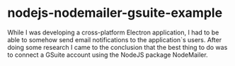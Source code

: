 # nodejs-nodemailer-gsuite-example
While I was developing a cross-platform Electron application, I had to be able to somehow send email notifications to the application`s users. After doing some research I came to the conclusion that the best thing to do was to connect a GSuite account using the NodeJS package NodeMailer.
